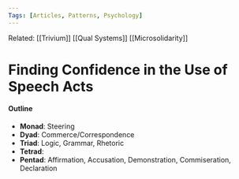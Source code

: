 ```yaml
---
Tags: [Articles, Patterns, Psychology]
---
```

Related: [[Trivium]] [[Qual Systems]] [[Microsolidarity]]

# Finding Confidence in the Use of Speech Acts

#### Outline
- **Monad**: Steering
- **Dyad**: Commerce/Correspondence
- **Triad**: Logic, Grammar, Rhetoric
- **Tetrad**:
- **Pentad**: Affirmation, Accusation, Demonstration, Commiseration, Declaration